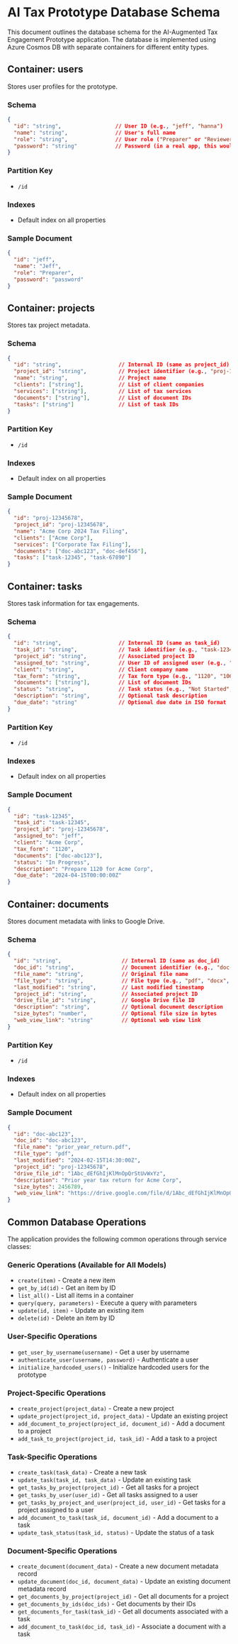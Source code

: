 # AI Tax Prototype Database Schema

This document outlines the database schema for the AI-Augmented Tax Engagement Prototype application. The database is implemented using Azure Cosmos DB with separate containers for different entity types.

## Container: users

Stores user profiles for the prototype.

### Schema
```json
{
  "id": "string",                 // User ID (e.g., "jeff", "hanna")
  "name": "string",               // User's full name
  "role": "string",               // User role ("Preparer" or "Reviewer")
  "password": "string"            // Password (in a real app, this would be hashed)
}
```

### Partition Key
- `/id`

### Indexes
- Default index on all properties

### Sample Document
```json
{
  "id": "jeff",
  "name": "Jeff",
  "role": "Preparer",
  "password": "password"
}
```

## Container: projects

Stores tax project metadata.

### Schema
```json
{
  "id": "string",                  // Internal ID (same as project_id)
  "project_id": "string",          // Project identifier (e.g., "proj-12345678")
  "name": "string",                // Project name
  "clients": ["string"],           // List of client companies
  "services": ["string"],          // List of tax services
  "documents": ["string"],         // List of document IDs
  "tasks": ["string"]              // List of task IDs
}
```

### Partition Key
- `/id`

### Indexes
- Default index on all properties

### Sample Document
```json
{
  "id": "proj-12345678",
  "project_id": "proj-12345678",
  "name": "Acme Corp 2024 Tax Filing",
  "clients": ["Acme Corp"],
  "services": ["Corporate Tax Filing"],
  "documents": ["doc-abc123", "doc-def456"],
  "tasks": ["task-12345", "task-67890"]
}
```

## Container: tasks

Stores task information for tax engagements.

### Schema
```json
{
  "id": "string",                  // Internal ID (same as task_id)
  "task_id": "string",             // Task identifier (e.g., "task-12345")
  "project_id": "string",          // Associated project ID
  "assigned_to": "string",         // User ID of assigned user (e.g., "jeff")
  "client": "string",              // Client company name
  "tax_form": "string",            // Tax form type (e.g., "1120", "1065")
  "documents": ["string"],         // List of document IDs
  "status": "string",              // Task status (e.g., "Not Started", "In Progress")
  "description": "string",         // Optional task description
  "due_date": "string"             // Optional due date in ISO format
}
```

### Partition Key
- `/id`

### Indexes
- Default index on all properties

### Sample Document
```json
{
  "id": "task-12345",
  "task_id": "task-12345",
  "project_id": "proj-12345678",
  "assigned_to": "jeff",
  "client": "Acme Corp",
  "tax_form": "1120",
  "documents": ["doc-abc123"],
  "status": "In Progress",
  "description": "Prepare 1120 for Acme Corp",
  "due_date": "2024-04-15T00:00:00Z"
}
```

## Container: documents

Stores document metadata with links to Google Drive.

### Schema
```json
{
  "id": "string",                   // Internal ID (same as doc_id)
  "doc_id": "string",               // Document identifier (e.g., "doc-abc123")
  "file_name": "string",            // Original file name
  "file_type": "string",            // File type (e.g., "pdf", "docx", "xlsx")
  "last_modified": "string",        // Last modified timestamp
  "project_id": "string",           // Associated project ID
  "drive_file_id": "string",        // Google Drive file ID
  "description": "string",          // Optional document description
  "size_bytes": "number",           // Optional file size in bytes
  "web_view_link": "string"         // Optional web view link
}
```

### Partition Key
- `/id`

### Indexes
- Default index on all properties

### Sample Document
```json
{
  "id": "doc-abc123",
  "doc_id": "doc-abc123",
  "file_name": "prior_year_return.pdf",
  "file_type": "pdf",
  "last_modified": "2024-02-15T14:30:00Z",
  "project_id": "proj-12345678",
  "drive_file_id": "1Abc_dEfGhIjKlMnOpQrStUvWxYz",
  "description": "Prior year tax return for Acme Corp",
  "size_bytes": 2456789,
  "web_view_link": "https://drive.google.com/file/d/1Abc_dEfGhIjKlMnOpQrStUvWxYz/view"
}
```

## Common Database Operations

The application provides the following common operations through service classes:

### Generic Operations (Available for All Models)
- `create(item)` - Create a new item
- `get_by_id(id)` - Get an item by ID
- `list_all()` - List all items in a container
- `query(query, parameters)` - Execute a query with parameters
- `update(id, item)` - Update an existing item
- `delete(id)` - Delete an item by ID

### User-Specific Operations
- `get_user_by_username(username)` - Get a user by username
- `authenticate_user(username, password)` - Authenticate a user
- `initialize_hardcoded_users()` - Initialize hardcoded users for the prototype

### Project-Specific Operations
- `create_project(project_data)` - Create a new project
- `update_project(project_id, project_data)` - Update an existing project
- `add_document_to_project(project_id, document_id)` - Add a document to a project
- `add_task_to_project(project_id, task_id)` - Add a task to a project

### Task-Specific Operations
- `create_task(task_data)` - Create a new task
- `update_task(task_id, task_data)` - Update an existing task
- `get_tasks_by_project(project_id)` - Get all tasks for a project
- `get_tasks_by_user(user_id)` - Get all tasks assigned to a user
- `get_tasks_by_project_and_user(project_id, user_id)` - Get tasks for a project assigned to a user
- `add_document_to_task(task_id, document_id)` - Add a document to a task
- `update_task_status(task_id, status)` - Update the status of a task

### Document-Specific Operations
- `create_document(document_data)` - Create a new document metadata record
- `update_document(doc_id, document_data)` - Update an existing document metadata record
- `get_documents_by_project(project_id)` - Get all documents for a project
- `get_documents_by_ids(doc_ids)` - Get documents by their IDs
- `get_documents_for_task(task_id)` - Get all documents associated with a task
- `add_document_to_task(doc_id, task_id)` - Associate a document with a task
